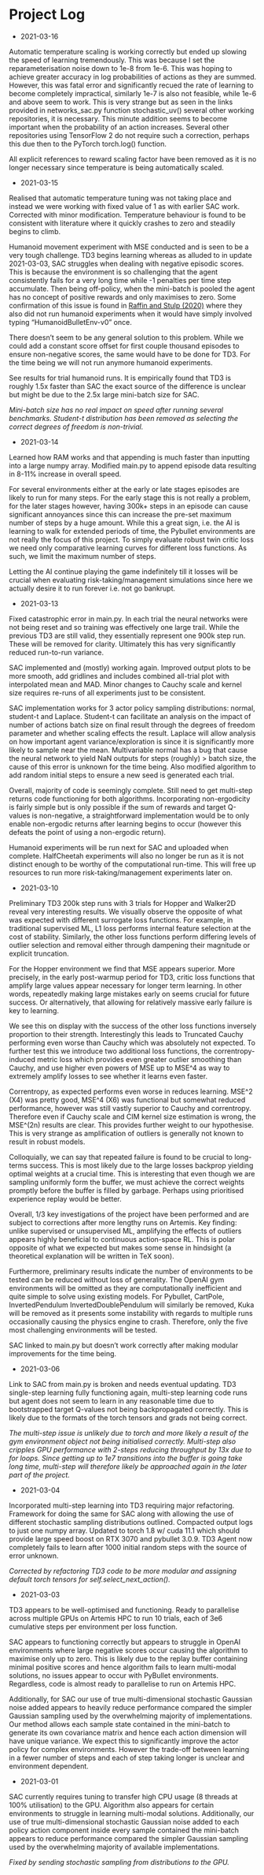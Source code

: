 # Project Log

* 2021-03-16

Automatic temperature scaling is working correctly but ended up slowing the speed of learning tremendously. This was because I set the reparameterisation noise down to 1e-8 from 1e-6. This was hoping to achieve greater accuracy in log probabilities of actions as they are summed. However, this was fatal error and significantly recued the rate of learning to become completely impractical, similarly 1e-7 is also not feasible, while 1e-6 and above seem to work. This is very strange but as seen in the links provided in networks_sac.py function stochastic_uv() several other working repositories, it is necessary. This minute addition seems to become important when the probability of an action increases. Several other repositories using TensorFlow 2 do not require such a correction, perhaps this due then to the PyTorch torch.log() function.

All explicit references to reward scaling factor have been removed as it is no longer necessary since temperature is being automatically scaled.


* 2021-03-15

Realised that automatic temperature tuning was not taking place and instead we were working with fixed value of 1 as with earlier SAC work. Corrected with minor modification. Temperature behaviour is found to be consistent with literature where it quickly crashes to zero and steadily begins to climb.

Humanoid movement experiment with MSE conducted and is seen to be a very tough challenge. TD3 begins learning whereas as alluded to in update 2021-03-03, SAC struggles when dealing with negative episodic scores. This is because the environment is so challenging that the agent consistently fails for a very long time while -1 penalties per time step accumulate. Then being off-policy, when the mini-batch is pooled the agent has no concept of positive rewards and only maximises to zero. Some confirmation of this issue is found in [Raffin and Stulp (2020)](https://arxiv.org/pdf/2005.05719.pdf) where they also did not run humanoid experiments when it would have simply involved typing “HumanoidBulletEnv-v0” once.

There doesn’t seem to be any general solution to this problem. While we could add a constant score offset for first couple thousand episodes to ensure non-negative scores, the same would have to be done for TD3. For the time being we will not run anymore humanoid experiments.

See results for trial humanoid runs. It is empirically found that TD3 is roughly 1.5x faster than SAC the exact source of the difference is unclear but might be due to the 2.5x large mini-batch size for SAC.

*Mini-batch size has no real impact on speed after running several benchmarks. Student-t distribution has been removed as selecting the correct degrees of freedom is non-trivial.*

* 2021-03-14

Learned how RAM works and that appending is much faster than inputting into a large numpy array. Modified main.py to append episode data resulting in 8-11% increase in overall speed.

For several environments either at the early or late stages episodes are likely to run for many steps. For the early stage this is not really a problem, for the later stages however, having 300k+ steps in an episode can cause significant annoyances since this can increase the pre-set maximum number of steps by a huge amount. While this a great sign, i.e. the AI is learning to walk for extended periods of time, the Pybullet environments are not really the focus of this project. To simply evaluate robust twin critic loss we need only comparative learning curves for different loss functions. As such, we limit the maximum number of steps. 

Letting the AI continue playing the game indefinitely till it losses will be crucial when evaluating risk-taking/management simulations since here we actually desire it to run forever i.e. not go bankrupt.

* 2021-03-13

Fixed catastrophic error in main.py. In each trial the neural networks were not being reset and so training was effectively one large trail. While the previous TD3 are still valid, they essentially represent one 900k step run. These will be removed for clarity. Ultimately this has very significantly reduced run-to-run variance.

SAC implemented and (mostly) working again. Improved output plots to be more smooth, add gridlines and includes combined all-trial plot with interpolated mean and MAD. Minor changes to Cauchy scale and kernel size requires re-runs of all experiments just to be consistent.

SAC implementation works for 3 actor policy sampling distributions: normal, student-t and Laplace. Student-t can facilitate an analysis on the impact of number of actions batch size on final result through the degrees of freedom parameter and whether scaling effects the result. Laplace will allow analysis on how important agent variance/exploration is since it is significantly more likely to sample near the mean. Multivariable normal has a bug that cause the neural network to yield NaN outputs for steps (roughly) > batch size, the cause of this error is unknown for the time being. Also modified algorithm to add random initial steps to ensure a new seed is generated each trial. 

Overall, majority of code is seemingly complete. Still need to get multi-step returns code functioning for both algorithms. Incorporating non-ergodicity is fairly simple but is only possible if the sum of rewards and target Q-values is non-negative, a straightforward implementation would be to only enable non-ergodic returns after learning begins to occur (however this defeats the point of using a non-ergodic return).

Humanoid experiments will be run next for SAC and uploaded when complete. HalfCheetah experiments will also no longer be run as it is not distinct enough to be worthy of the computational run-time. This will free up resources to run more risk-taking/management experiments later on.


* 2021-03-10

Preliminary TD3 200k step runs with 3 trials for Hopper and Walker2D reveal very interesting results. We visually observe the opposite of what was expected with different surrogate loss functions. For example, in traditional supervised ML, L1 loss performs internal feature selection at the cost of stability. Similarly, the other loss functions perform differing levels of outlier selection and removal either through dampening their magnitude or explicit truncation. 

For the Hopper environment we find that MSE appears superior. More precisely, in the early post-warmup period for TD3, critic loss functions that amplify large values appear necessary for longer term learning. In other words, repeatedly making large mistakes early on seems crucial for future success. Or alternatively, that allowing for relatively massive early failure is key to learning.

We see this on display with the success of the other loss functions inversely proportion to their strength. Interestingly this leads to Truncated Cauchy performing even worse than Cauchy which was absolutely not expected. To further test this we introduce two additional loss functions, the correntropy-induced metric loss which provides even greater outlier smoothing than Cauchy,  and use higher even powers of MSE up to MSE^4 as way to extremely amplify losses to see whether it learns even faster.

Correntropy, as expected performs even worse in reduces learning. MSE^2 (X4) was pretty good, MSE^4 (X6) was functional but somewhat reduced performance, however was still vastly superior to Cauchy and correntropy. Therefore even if Cauchy scale and CIM kernel size estimation is wrong, the MSE^(2n) results are clear. This provides further weight to our hypothesise. This is very strange as amplification of outliers is generally not known to result in robust models.

Colloquially, we can say that repeated failure is found to be crucial to long-terms success. This is most likely due to the large losses backprop yielding optimal weights at a crucial time. This is interesting that even though we are sampling uniformly form the buffer, we must achieve the correct weights promptly before the buffer is filled by garbage. Perhaps using prioritised experience replay would be better.
 
Overall, 1/3 key investigations of the project have been performed and are subject to corrections after more lengthy runs on Artemis. Key finding: unlike supervised or unsupervised ML, amplifying the effects of outliers appears highly beneficial to continuous action-space RL. This is polar opposite of what we expected but makes some sense in hindsight (a theoretical explanation will be written in TeX soon).

Furthermore, preliminary results indicate the number of environments to be tested can be reduced without loss of generality. The OpenAI gym environments will be omitted as they are computationally inefficient and quite simple to solve using existing models. For Pybullet, CartPole, InvertedPendulum InvertedDoublePendulum will similarly be removed, Kuka will be removed as it presents some instability with regards to multiple runs occasionally causing the physics engine to crash. Therefore, only the five most challenging environments will be tested.

SAC linked to main.py but doesn’t work correctly after making modular improvements for the time being.


* 2021-03-06

Link to SAC from main.py is broken and needs eventual updating. TD3 single-step learning fully functioning again, multi-step learning code runs but agent does not seem to learn in any reasonable time due to bootstrapped target Q-values not being backpropagated correctly. This is likely due to the formats of the torch tensors and grads not being correct.

*The multi-step issue is unlikely due to torch and more likely a result of the gym environment object not being initialised correctly. Multi-step also cripples GPU performance with 2-steps reducing throughput by 13x due to for loops. Since getting up to 1e7 transitions into the buffer is going take long time, multi-step will therefore likely be approached again in the later part of the project.*

* 2021-03-04

Incorporated multi-step learning into TD3 requiring major refactoring. Framework for doing the same for SAC along with allowing the use of different stochastic sampling distributions outlined. Compacted output logs to just one numpy array. Updated to torch 1.8 w/ cuda 11.1 which should provide large speed boost on RTX 3070 and pybullet 3.0.9. TD3 Agent now completely fails to learn after 1000 initial random steps with the source of error unknown.

*Corrected by refactoring TD3 code to be more modular and assigning default torch tensors for self.select_next_action().*

* 2021-03-03

TD3 appears to be well-optimised and functioning. Ready to parallelise across multiple GPUs on Artemis HPC to run 10 trials, each of 3e6 cumulative steps per environment per loss function.

SAC appears to functioning correctly but appears to struggle in OpenAI environments where large negative scores occur causing the algorithm to maximise only up to zero. This is likely due to the replay buffer containing minimal positive scores and hence algorithm fails to learn multi-modal solutions, no issues appear to occur with PyBullet environments. Regardless, code is almost ready to parallelise to run on Artemis HPC.

Additionally, for SAC our use of true multi-dimensional stochastic Gaussian noise added appears to heavily reduce performance compared the simpler Gaussian sampling used by the overwhelming majority of implementations. Our method allows each sample state contained in the mini-batch to generate its own covariance matrix and hence each action dimension will have unique variance. We expect this to significantly improve the actor policy for complex environments. However the trade-off between learning in a fewer number of steps and each of step taking longer is unclear and environment dependent.

* 2021-03-01

SAC currently requires tuning to transfer high CPU usage (8 threads at 100% utilisation) to the GPU. Algorithm also appears for certain environments to struggle in learning multi-modal solutions. Additionally, our use of true multi-dimensional stochastic Gaussian noise added to each policy action component inside every sample contained the mini-batch appears to reduce performance compared the simpler Gaussian sampling used by the overwhelming majority of available implementations.

*Fixed by sending stochastic sampling from distributions to the GPU.*
